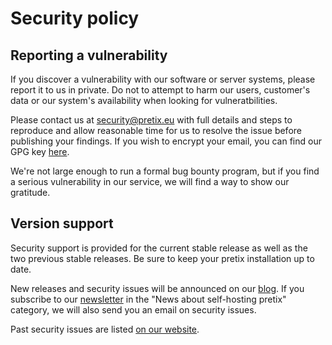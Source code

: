 # Security policy

## Reporting a vulnerability

If you discover a vulnerability with our software or server systems, please report it to us in private. Do not to attempt to harm our users, customer's data or our system's availability when looking for vulneratbilities.

Please contact us at security@pretix.eu with full details and steps to reproduce and allow reasonable time for us to resolve the issue before publishing your findings. If you wish to encrypt your email, you can find our GPG key [here](https://pretix.eu/.well-known/security@pretix.eu.asc).

We're not large enough to run a formal bug bounty program, but if you find a serious vulnerability in our service, we will find a way to show our gratitude. 

## Version support

Security support is provided for the current stable release as well as the two previous stable releases.
Be sure to keep your pretix installation up to date.

New releases and security issues will be announced on our [blog](https://pretix.eu/about/en/blog/). If you
subscribe to our [newsletter](https://pretix.eu/about/en/blog/) in the "News about self-hosting pretix"
category, we will also send you an email on security issues. 

Past security issues are listed [on our website](https://pretix.eu/about/en/security).
